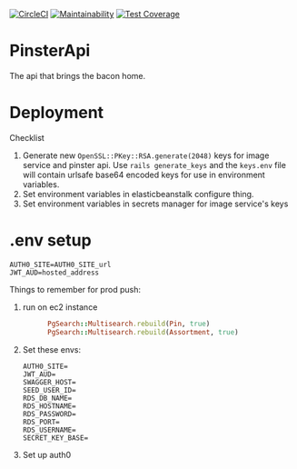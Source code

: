 [![CircleCI](https://circleci.com/gh/IlluminusLimited/PinsterApi.svg?style=shield)](https://circleci.com/gh/IlluminusLimited/PinsterApi)
[![Maintainability](https://api.codeclimate.com/v1/badges/3451509b9dbfecfd7a22/maintainability)](https://codeclimate.com/github/IlluminusLimited/PinsterApi/maintainability)
[![Test Coverage](https://api.codeclimate.com/v1/badges/3451509b9dbfecfd7a22/test_coverage)](https://codeclimate.com/github/IlluminusLimited/PinsterApi/test_coverage)

# PinsterApi

The api that brings the bacon home.



# Deployment

Checklist

1. Generate new `OpenSSL::PKey::RSA.generate(2048)` keys for image service and pinster api.
    Use `rails generate_keys` and the `keys.env` file will contain urlsafe base64 encoded keys
    for use in environment variables.
1. Set environment variables in elasticbeanstalk configure thing.
1. Set environment variables in secrets manager for image service's keys


# .env setup

```dotenv
AUTH0_SITE=AUTH0_SITE_url
JWT_AUD=hosted_address
```


Things to remember for prod push:
1. run on ec2 instance
    ```ruby
          PgSearch::Multisearch.rebuild(Pin, true)
          PgSearch::Multisearch.rebuild(Assortment, true)
    ```

1. Set these envs:
    ```dotenv
    AUTH0_SITE=
    JWT_AUD=
    SWAGGER_HOST=
    SEED_USER_ID=
    RDS_DB_NAME=
    RDS_HOSTNAME=
    RDS_PASSWORD=
    RDS_PORT=
    RDS_USERNAME=
    SECRET_KEY_BASE=
    ```
1. Set up auth0